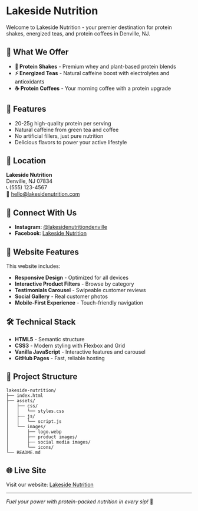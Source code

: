 # Lakeside Nutrition

Welcome to Lakeside Nutrition - your premier destination for protein shakes, energized teas, and protein coffees in Denville, NJ.

## 🥤 What We Offer

- **💪 Protein Shakes** - Premium whey and plant-based protein blends
- **⚡ Energized Teas** - Natural caffeine boost with electrolytes and antioxidants  
- **☕ Protein Coffees** - Your morning coffee with a protein upgrade

## 🌟 Features

- 20-25g high-quality protein per serving
- Natural caffeine from green tea and coffee
- No artificial fillers, just pure nutrition
- Delicious flavors to power your active lifestyle

## 📍 Location

**Lakeside Nutrition**  
Denville, NJ 07834  
📞 (555) 123-4567  
📧 hello@lakesidenutrition.com

## 📱 Connect With Us

- **Instagram**: [@lakesidenutritiondenville](https://www.instagram.com/lakesidenutritiondenville/)
- **Facebook**: [Lakeside Nutrition](#)

## 🚀 Website Features

This website includes:
- **Responsive Design** - Optimized for all devices
- **Interactive Product Filters** - Browse by category
- **Testimonials Carousel** - Swipeable customer reviews
- **Social Gallery** - Real customer photos
- **Mobile-First Experience** - Touch-friendly navigation

## 🛠 Technical Stack

- **HTML5** - Semantic structure
- **CSS3** - Modern styling with Flexbox and Grid
- **Vanilla JavaScript** - Interactive features and carousel
- **GitHub Pages** - Fast, reliable hosting

## 📂 Project Structure

```
lakeside-nutrition/
├── index.html
├── assets/
│   ├── css/
│   │   └── styles.css
│   ├── js/
│   │   └── script.js
│   └── images/
│       ├── logo.webp
│       ├── product images/
│       ├── social media images/
│       └── icons/
└── README.md
```

## 🌐 Live Site

Visit our website: [Lakeside Nutrition](https://yourusername.github.io/lakeside-nutrition)

---

*Fuel your power with protein-packed nutrition in every sip!* 💪